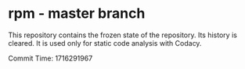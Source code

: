 # rpm - master branch

This repository contains the frozen state of the repository.
Its history is cleared. It is used only for static code
analysis with Codacy.

Commit Time: 1716291967